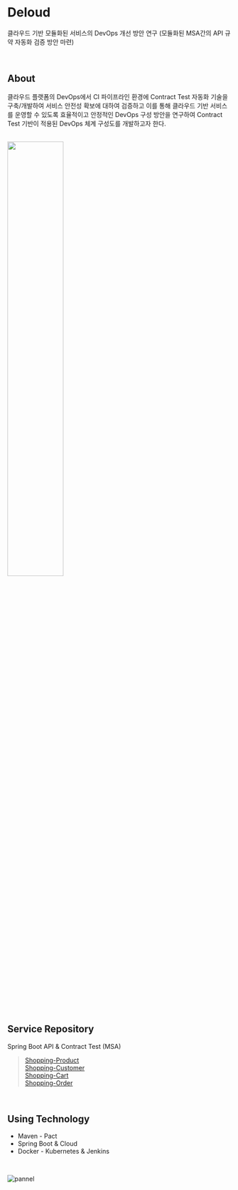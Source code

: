 # Deloud 
클라우드 기반 모듈화된 서비스의 DevOps 개선 방안 연구 (모듈화된 MSA간의 API 규약 자동화 검증 방안 마련)
 
<br>

## About 

클라우드 플랫폼의 DevOps에서 CI 파이프라인 환경에 Contract Test 자동화 기술을 구축/개발하여 서비스 안전성 확보에 대하여 검증하고 이를 통해 클라우드 기반 서비스를 운영할 수 있도록 효율적이고 안정적인 DevOps 구성 방안을 연구하여 Contract Test 기반이 적용된 DevOps 체계 구성도를 개발하고자 한다. 

<br>

<img src="https://user-images.githubusercontent.com/43091713/107845428-9c94be00-6e1e-11eb-83f5-538448fa8578.png" width="50%">

<br>

## Service Repository 

Spring Boot API & Contract Test (MSA) <br>

> [Shopping-Product](https://github.com/Deloud/Shopping-Product) <br>
> [Shopping-Customer](https://github.com/Deloud/Shopping-Customer) <br>
> [Shopping-Cart](https://github.com/Deloud/Shopping-Cart) <br>
> [Shopping-Order](https://github.com/Deloud/Shopping-Order) <br>

<br>

## Using Technology 

* Maven - Pact
* Spring Boot & Cloud
* Docker - Kubernetes & Jenkins

<br>

![pannel](https://user-images.githubusercontent.com/17926024/153972019-b3ca5e23-6330-444b-905c-b399fb6d8ac0.png)

